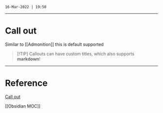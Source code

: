 `16-Mar-2022 | 19:50`



---
# Call out

Similar to [[Admonition]] this is default supported 

> [!TIP] Callouts can have custom titles, which also supports **markdown**!
---
# Reference

[Call out](https://help.obsidian.md/How+to/Use+callouts)

[[Obsidian MOC]]


